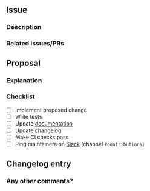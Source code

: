 <!--
Thank you for opening a pull request (PR)!

Contribution guidelines: https://github.com/adap/flower/blob/main/CONTRIBUTING.md
-->

## Issue

### Description

<!--
Describe the problem addressed by this PR.

Example: The variable name `rnd` could be misinterpreted as an abbreviation of *random*, but it refers to the current server round.
-->

### Related issues/PRs

<!--
Link issues and/or PRs that are related to this PR.

Example: Fixes #123. See also #456 and #789.
-->

## Proposal

### Explanation

<!--
Explain the changes and how they improve the issue described above.

Example: The variable `rnd` was renamed to `server_round` to improve readability.
-->

### Checklist

- [ ] Implement proposed change
- [ ] Write tests
- [ ] Update [documentation](https://flower.dev/docs/writing-documentation.html)
- [ ] Update [changelog](https://github.com/adap/flower/blob/main/doc/source/changelog.rst)
- [ ] Make CI checks pass
- [ ] Ping maintainers on [Slack](https://flower.dev/join-slack/) (channel `#contributions`)

## Changelog entry

<general>

### Any other comments?

<!--
Please be aware that it may take some time until the maintainers can review the PR.
Smaller PRs with good descriptions can be considered much more easily.

If you have an urgent request or question, please use the Flower Slack:

    https://flower.dev/join-slack/ (channel: #contributions)

Thank you for contributing to Flower!
-->
